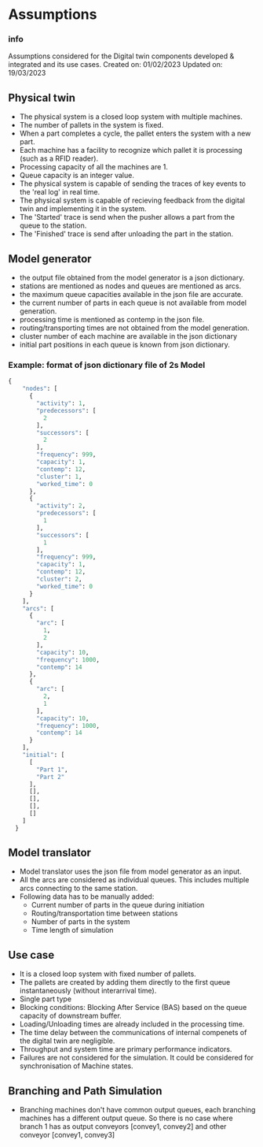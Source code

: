 # Assumptions

### info
Assumptions considered for the Digital twin components developed & integrated and its use cases.
Created on: 01/02/2023
Updated on: 19/03/2023

## Physical twin
- The physical system is a closed loop system with multiple machines.
- The number of pallets in the system is fixed.
- When a part completes a cycle, the pallet enters the system with a new part.
- Each machine has a facility to recognize which pallet it is processing (such as a RFID reader).
- Processing capacity of all the machines are 1.
- Queue capacity is an integer value.
- The physical system is capable of sending the traces of key events to the 'real log' in real time.
- The physical system is capable of recieving feedback from the digital twin and implementing it in the system.
- The 'Started' trace is send when the pusher allows a part from the queue to the station.
- The 'Finished' trace is send after unloading the part in the station.


## Model generator

- the output file obtained from the model generator is a json dictionary.
- stations are mentioned as nodes and queues are mentioned as arcs.
- the maximum queue capacities available in the json file are accurate.
- the current number of parts in each queue is not available from model generation.
- processing time is mentioned as contemp in the json file.
- routing/transporting times are not obtained from the model generation.
- cluster number of each machine are available in the json dictionary
- initial part positions in each queue is known from json dictionary.

### Example: format of json dictionary file of 2s Model

```Python
{
    "nodes": [
      {
        "activity": 1,
        "predecessors": [
          2
        ],
        "successors": [
          2
        ],
        "frequency": 999,
        "capacity": 1,
        "contemp": 12,
        "cluster": 1,
        "worked_time": 0
      },
      {
        "activity": 2,
        "predecessors": [
          1
        ],
        "successors": [
          1
        ],
        "frequency": 999,
        "capacity": 1,
        "contemp": 12,
        "cluster": 2,
        "worked_time": 0
      }
    ],
    "arcs": [
      {
        "arc": [
          1,
          2
        ],
        "capacity": 10,
        "frequency": 1000,
        "contemp": 14
      },
      {
        "arc": [
          2,
          1
        ],
        "capacity": 10,
        "frequency": 1000,
        "contemp": 14
      }
    ],
    "initial": [
      [
        "Part 1",
        "Part 2"
      ],
      [],
      [],
      [],
      []
    ]
  }
```


## Model translator
  
- Model translator uses the json file from model generator as an input.
- All the arcs are considered as individual queues. This includes multiple arcs connecting to the same station.
- Following data has to be manually added:
  + Current number of parts in the queue during initiation
  + Routing/transportation time between stations
  + Number of parts in the system
  + Time length of simulation


## Use case

- It is a closed loop system with fixed number of pallets.
- The pallets are created by adding them directly to the first queue instantaneously (without interarrival time).
- Single part type
- Blocking conditions: Blocking After Service (BAS) based on the queue capacity of downstream buffer.
- Loading/Unloading times are already included in the processing time.
- The time delay between the communications of internal compenets of the digital twin are negligible.
- Throughput and system time are primary performance indicators.
- Failures are not considered for the simulation. It could be considered for synchronisation of Machine states.
  
  
## Branching and Path Simulation
  
- Branching machines don't have common output queues, each branching machines has a different output queue.
  So there is no case where branch 1 has as output conveyors [convey1, convey2] and other conveyor [convey1, convey3]












